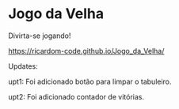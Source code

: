 # Jogo da Velha

Divirta-se jogando!

https://ricardom-code.github.io/Jogo_da_Velha/



Updates:

upt1: Foi adicionado botão para limpar o tabuleiro.

upt2: Foi adicionado contador de vitórias.
